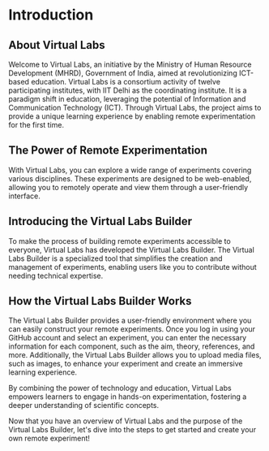# Introduction

## About Virtual Labs

Welcome to Virtual Labs, an initiative by the Ministry of Human Resource Development (MHRD), Government of India, aimed at revolutionizing ICT-based education. Virtual Labs is a consortium activity of twelve participating institutes, with IIT Delhi as the coordinating institute. It is a paradigm shift in education, leveraging the potential of Information and Communication Technology (ICT). Through Virtual Labs, the project aims to provide a unique learning experience by enabling remote experimentation for the first time.

## The Power of Remote Experimentation

With Virtual Labs, you can explore a wide range of experiments covering various disciplines. These experiments are designed to be web-enabled, allowing you to remotely operate and view them through a user-friendly interface.

## Introducing the Virtual Labs Builder

To make the process of building remote experiments accessible to everyone, Virtual Labs has developed the Virtual Labs Builder. The Virtual Labs Builder is a specialized tool that simplifies the creation and management of experiments, enabling users like you to contribute without needing technical expertise.

## How the Virtual Labs Builder Works

The Virtual Labs Builder provides a user-friendly environment where you can easily construct your remote experiments. Once you log in using your GitHub account and select an experiment, you can enter the necessary information for each component, such as the aim, theory, references, and more. Additionally, the Virtual Labs Builder allows you to upload media files, such as images, to enhance your experiment and create an immersive learning experience.

By combining the power of technology and education, Virtual Labs empowers learners to engage in hands-on experimentation, fostering a deeper understanding of scientific concepts.

Now that you have an overview of Virtual Labs and the purpose of the Virtual Labs Builder, let's dive into the steps to get started and create your own remote experiment!

